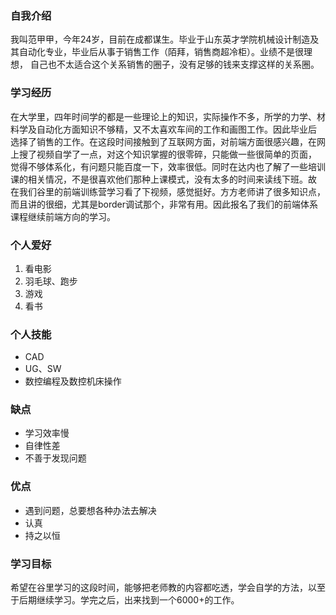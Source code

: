 ### 自我介绍
我叫范甲甲，今年24岁，目前在成都谋生。毕业于山东英才学院机械设计制造及其自动化专业，毕业后从事于销售工作（陌拜，销售商超冷柜）。业绩不是很理想，
自己也不太适合这个关系销售的圈子，没有足够的钱来支撑这样的关系圈。

### 学习经历
在大学里，四年时间学的都是一些理论上的知识，实际操作不多，所学的力学、材料学及自动化方面知识不够精，又不太喜欢车间的工作和画图工作。因此毕业后
选择了销售的工作。在这段时间接触到了互联网方面，对前端方面很感兴趣，在网上搜了视频自学了一点，对这个知识掌握的很零碎，只能做一些很简单的页面，
觉得不够体系化，有问题只能百度一下，效率很低。同时在达内也了解了一些培训课的相关情况，不是很喜欢他们那种上课模式，没有太多的时间来读线下班。故
在我们谷里的前端训练营学习看了下视频，感觉挺好。方方老师讲了很多知识点，而且讲的很细，尤其是border调试那个，非常有用。因此报名了我们的前端体系
课程继续前端方向的学习。

### 个人爱好
1. 看电影
2. 羽毛球、跑步
3. 游戏
4. 看书

### 个人技能
* CAD
* UG、SW
* 数控编程及数控机床操作

### 缺点
* 学习效率慢
* 自律性差
* 不善于发现问题

### 优点
* 遇到问题，总要想各种办法去解决
* 认真
* 持之以恒
### 学习目标
希望在谷里学习的这段时间，能够把老师教的内容都吃透，学会自学的方法，以至于后期继续学习。学完之后，出来找到一个6000+的工作。
